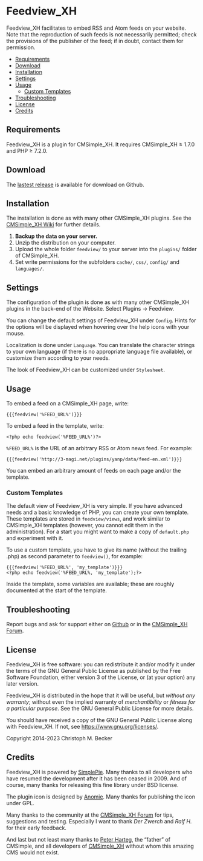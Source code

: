 # Feedview_XH

Feedview_XH facilitates to embed RSS and Atom feeds on your website.
Note that the reproduction of such feeds is not necessarily permitted; check
the provisions of the publisher of the feed; if in doubt, contact them for
permission.

- [Requirements](#requirements)
- [Download](#download)
- [Installation](#installation)
- [Settings](#settings)
- [Usage](#usage)
  - [Custom Templates](#custom-templates)
- [Troubleshooting](#troubleshooting)
- [License](#license)
- [Credits](#credits)

## Requirements

Feedview_XH is a plugin for CMSimple_XH.
It requires CMSimple_XH ≥ 1.7.0 and PHP ≥ 7.2.0.

## Download

The [lastest release](https://github.com/cmb69/feedview_xh/releases/latest)
is available for download on Github.

## Installation

The installation is done as with many other CMSimple\_XH plugins. See the
[CMSimple\_XH Wiki](https://wiki.cmsimple-xh.org/?for-users/working-with-the-cms/plugins)
for further details.

1. **Backup the data on your server.**
1. Unzip the distribution on your computer.
1. Upload the whole folder `feedview/` to your server into the `plugins/`
   folder of CMSimple_XH.</li>
1. Set write permissions for the subfolders `cache/`, `css/`, `config/` and
   `languages/`.

## Settings

The configuration of the plugin is done as with many other CMSimple_XH plugins in
the back-end of the Website. Select Plugins → Feedview.

You can change the default settings of Feedview_XH under `Config`.
Hints for the options will be displayed when hovering over the help icons
with your mouse.

Localization is done under `Language`. You can translate the character
strings to your own language (if there is no appropriate language file
available), or customize them according to your needs.

The look of Feedview_XH can be customized under `Stylesheet`.

## Usage

To embed a feed on a CMSimple_XH page, write:

    {{{feedview('%FEED_URL%')}}}

To embed a feed in the template, write:

    <?php echo feedview('%FEED_URL%')?>

`%FEED_URL%` is the URL of an arbitrary RSS or Atom news feed. For example:

    {{{feedview('http://3-magi.net/plugins/yanp/data/feed-en.xml')}}}

You can embed an arbitrary amount of feeds on each page and/or the
template.

### Custom Templates

The default view of Feedview_XH is very simple. If you have advanced needs
and a basic knowledge of PHP, you can create your own template. These templates
are stored in `feedview/views`, and work similar to CMSimple_XH templates
(however, you cannot edit them in the administration). For a start you might want
to make a copy of `default.php` and experiment with it.

To use a custom template, you have to give its name (without the trailing
.php) as second parameter to `feedview()`, for example:

    {{{feedview('%FEED_URL%', 'my_template')}}}
    <?php echo feedview('%FEED_URL%, 'my_template');?>

Inside the template, some variables are available; these are roughly documented
at the start of the template.

## Troubleshooting

Report bugs and ask for support either on [Github](https://github.com/cmb69/feedview_xh/issues)
or in the [CMSimple_XH Forum](https://cmsimpleforum.com/).

## License

Feedview_XH is free software: you can redistribute it and/or modify
it under the terms of the GNU General Public License as published by
the Free Software Foundation, either version 3 of the License, or
(at your option) any later version.

Feedview_XH is distributed in the hope that it will be useful,
but *without any warranty*; without even the implied warranty of
*merchantibility* or *fitness for a particular purpose*. See the
GNU General Public License for more details.

You should have received a copy of the GNU General Public License
along with Feedview_XH.  If not, see <https://www.gnu.org/licenses/>.

Copyright 2014-2023 Christoph M. Becker

## Credits

Feedview_XH is powered by [SimplePie](https://simplepie.org/).
Many thanks to all developers who have resumed the development after it has been
ceased in 2009. And of course, many thanks for releasing this fine library under
BSD license.

The plugin icon is designed by [Anomie](https://en.wikipedia.org/wiki/User:Anomie).
Many thanks for publishing the icon under GPL.

Many thanks to the community at the [CMSimple_XH Forum](https://www.cmsimpleforum.com/)
for tips, suggestions and testing. Especially I want to thank *Der Zwerch* and
*Ralf H.* for their early feedback.

And last but not least many thanks to [Peter Harteg](https://www.harteg.dk/),
the “father” of CMSimple, and all developers of [CMSimple_XH](https://www.cmsimple-xh.org/)
without whom this amazing CMS would not exist.
